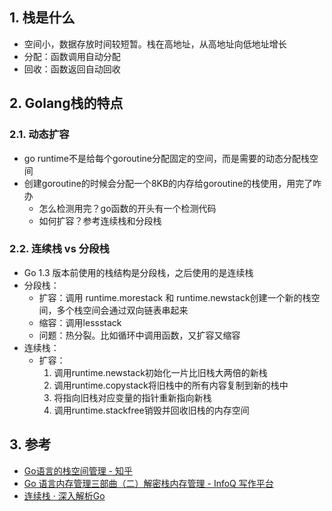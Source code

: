 

## 1. 栈是什么
- 空间小，数据存放时间较短暂。栈在高地址，从高地址向低地址增长
- 分配：函数调用自动分配
- 回收：函数返回自动回收

## 2. Golang栈的特点

### 2.1. 动态扩容
- go runtime不是给每个goroutine分配固定的空间，而是需要的动态分配栈空间
- 创建goroutine的时候会分配一个8KB的内存给goroutine的栈使用，用完了咋办
    - 怎么检测用完？go函数的开头有一个检测代码
    - 如何扩容？参考连续栈和分段栈

### 2.2. 连续栈 vs 分段栈
- Go 1.3 版本前使用的栈结构是分段栈，之后使用的是连续栈
- 分段栈：
    - 扩容：调用 runtime.morestack 和 runtime.newstack创建一个新的栈空间，多个栈空间会通过双向链表串起来
    - 缩容：调用lessstack
    - 问题：热分裂。比如循环中调用函数，又扩容又缩容
- 连续栈：
    - 扩容：
        1. 调用runtime.newstack初始化一片比旧栈大两倍的新栈
        2. 调用runtime.copystack将旧栈中的所有内容复制到新的栈中
        3. 将指向旧栈对应变量的指针重新指向新栈
        4. 调用runtime.stackfree销毁并回收旧栈的内存空间

## 3. 参考
- [Go语言的栈空间管理 \- 知乎](https://zhuanlan.zhihu.com/p/28484133)
- [Go 语言内存管理三部曲（二）解密栈内存管理 \- InfoQ 写作平台](https://xie.infoq.cn/article/530c735982a391604d0eebe71)
- [连续栈 · 深入解析Go](https://tiancaiamao.gitbooks.io/go-internals/content/zh/03.5.html)